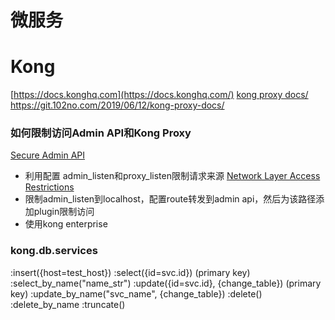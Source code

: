 # 微服务

# Kong

[https://docs.konghq.com](https://docs.konghq.com/)
[kong proxy docs/](https://git.102no.com/2019/06/12/kong-proxy-docs/)
https://git.102no.com/2019/06/12/kong-proxy-docs/

### 如何限制访问Admin API和Kong Proxy
[Secure Admin API](https://docs.konghq.com/1.3.x/secure-admin-api/)
- 利用配置 admin_listen和proxy_listen限制请求来源
[Network Layer Access Restrictions](https://docs.konghq.com/1.3.x/secure-admin-api/#network-layer-access-restrictions)
- 限制admin_listen到localhost，配置route转发到admin api，然后为该路径添加plugin限制访问
- 使用kong enterprise

### kong.db.services
:insert({host=test_host})
:select({id=svc.id}) (primary key)
:select_by_name("name_str")
:update({id=svc.id}, {change_table}) (primary key)
:update_by_name("svc_name", {change_table})
:delete()
:delete_by_name
:truncate()


<!--stackedit_data:
eyJoaXN0b3J5IjpbLTE1NjU2MDQ3MSw5MTU5MzYyMTQsLTE2ND
IzNTYzMTYsMTc4ODg1NDI2MiwtMTU1Nzk4MDM5NSwtMTQ0ODM0
MTE1NCwtOTM2MDU1NzQzLDczMDk5ODExNl19
-->